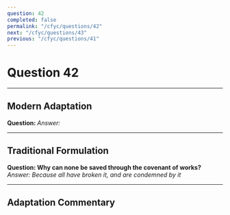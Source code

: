 ```yaml
---
question: 42
completed: false
permalink: "/cfyc/questions/42"
next: "/cfyc/questions/43"
previous: "/cfyc/questions/41"
---
```

# Question 42
---
## Modern Adaptation
<strong>
    Question:
</strong>

<em>
    Answer:
</em>

---
## Traditional Formulation
<strong>
    Question: Why can none be saved through the covenant of works?
</strong>

<em>
    Answer: Because all have broken it, and are condemned by it
</em>

---
## Adaptation Commentary
